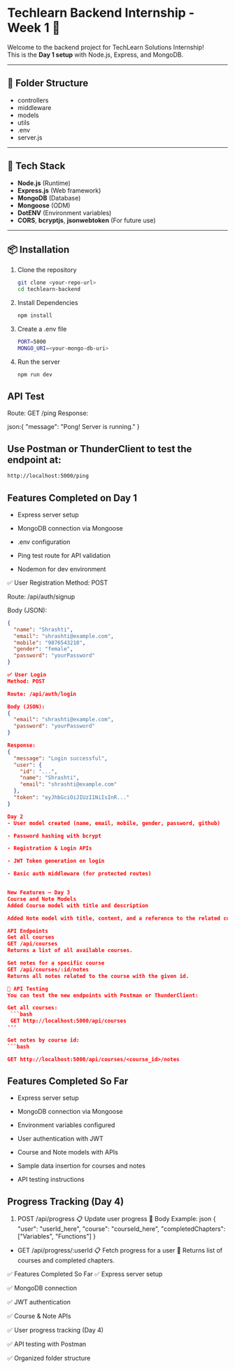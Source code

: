 # Techlearn Backend Internship - Week 1 🚀

Welcome to the backend project for TechLearn Solutions Internship!  
This is the **Day 1 setup** with Node.js, Express, and MongoDB.

---

## 📁 Folder Structure

- controllers
- middleware
- models
- utils
- .env
- server.js


---

## 🔧 Tech Stack

- **Node.js** (Runtime)
- **Express.js** (Web framework)
- **MongoDB** (Database)
- **Mongoose** (ODM)
- **DotENV** (Environment variables)
- **CORS**, **bcryptjs**, **jsonwebtoken** (For future use)

---

## 📦 Installation

1. Clone the repository
   ```bash
   git clone <your-repo-url>
   cd techlearn-backend
   ```

2. Install Dependencies
    ```bash
    npm install
    ```

3. Create a .env file
   ```bash
   PORT=5000
   MONGO_URI=<your-mongo-db-uri>
   ```

4. Run the server
   ```bash
   npm run dev
   ```

## API Test
Route: GET /ping
Response:

json:{
    "message": "Pong! Server is running."
}

## Use Postman or ThunderClient to test the endpoint at:
 ```bash
 http://localhost:5000/ping
 ```

##  Features Completed on Day 1
- Express server setup

- MongoDB connection via Mongoose

- .env configuration

- Ping test route for API validation

- Nodemon for dev environment


✅ User Registration
Method: POST

Route: /api/auth/signup

Body (JSON):
```json
{
  "name": "Shrashti",
  "email": "shrashti@example.com",
  "mobile": "9876543210",
  "gender": "female",
  "password": "yourPassword"
}

✅ User Login
Method: POST

Route: /api/auth/login

Body (JSON):
{
  "email": "shrashti@example.com",
  "password": "yourPassword"
}

Response:
{
  "message": "Login successful",
  "user": {
    "id": "...",
    "name": "Shrashti",
    "email": "shrashti@example.com"
  },
  "token": "eyJhbGciOiJIUzI1NiIsInR..."
}

Day 2
- User model created (name, email, mobile, gender, password, github)

- Password hashing with bcrypt

- Registration & Login APIs

- JWT Token generation on login

- Basic auth middleware (for protected routes)


New Features – Day 3
Course and Note Models
Added Course model with title and description

Added Note model with title, content, and a reference to the related course

API Endpoints
Get all courses
GET /api/courses
Returns a list of all available courses.

Get notes for a specific course
GET /api/courses/:id/notes
Returns all notes related to the course with the given id.

🧪 API Testing
You can test the new endpoints with Postman or ThunderClient:

Get all courses:
 ```bash
 GET http://localhost:5000/api/courses
'''

Get notes by course id:
```bash

GET http://localhost:5000/api/courses/<course_id>/notes
```

## Features Completed So Far
- Express server setup

- MongoDB connection via Mongoose

- Environment variables configured

- User authentication with JWT

- Course and Note models with APIs

- Sample data insertion for courses and notes

- API testing instructions

## Progress Tracking (Day 4)
1. POST /api/progress
📋 Update user progress
🔁 Body Example:
json 
{
  "user": "userId_here",
  "course": "courseId_here",
  "completedChapters": ["Variables", "Functions"]
}
- GET /api/progress/:userId
📋 Fetch progress for a user
🔁 Returns list of courses and completed chapters.

✅ Features Completed So Far
✅ Express server setup

✅ MongoDB connection

✅ JWT authentication

✅ Course & Note APIs

✅ User progress tracking (Day 4)

✅ API testing with Postman

✅ Organized folder structure

